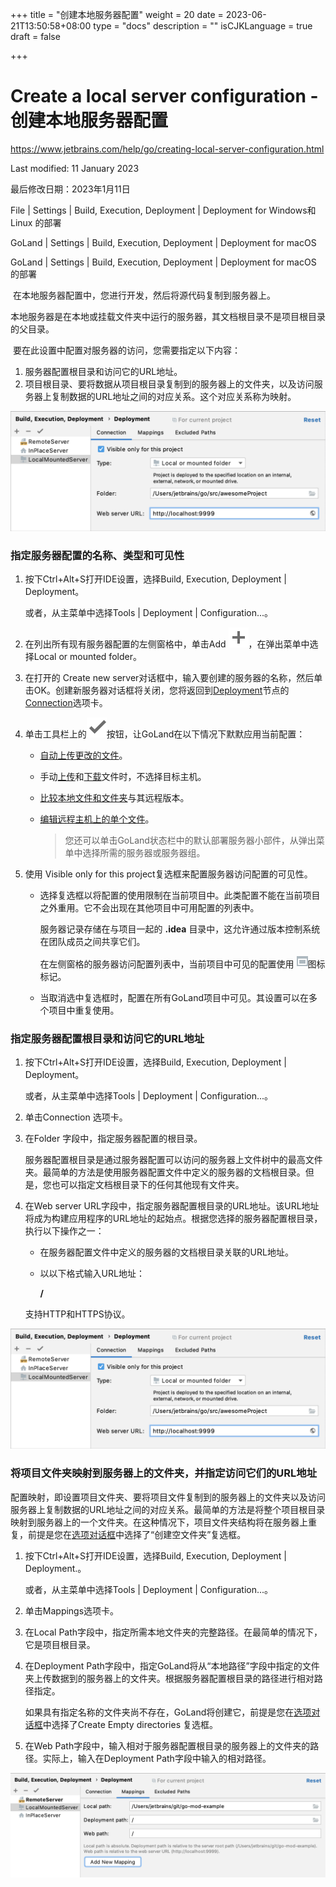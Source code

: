 +++
title = "创建本地服务器配置"
weight = 20
date = 2023-06-21T13:50:58+08:00
type = "docs"
description = ""
isCJKLanguage = true
draft = false

+++
# Create a local server configuration﻿ - 创建本地服务器配置

https://www.jetbrains.com/help/go/creating-local-server-configuration.html

Last modified: 11 January 2023

最后修改日期：2023年1月11日

File | Settings | Build, Execution, Deployment | Deployment  for  Windows和Linux 的部署

GoLand | Settings | Build, Execution, Deployment | Deployment for macOS

GoLand | Settings | Build, Execution, Deployment | Deployment for  macOS 的部署

​	在本地服务器配置中，您进行开发，然后将源代码复制到服务器上。

​	本地服务器是在本地或挂载文件夹中运行的服务器，其文档根目录不是项目根目录的父目录。



​	要在此设置中配置对服务器的访问，您需要指定以下内容： 

1. 服务器配置根目录和访问它的URL地址。
4. 项目根目录、要将数据从项目根目录复制到的服务器上的文件夹，以及访问服务器上复制数据的URL地址之间的对应关系。这个对应关系称为映射。

![Local or mounted server configuration](CreateALocalServerConfiguration_img/go_local_mounted_server_configuration.png)

### 指定服务器配置的名称、类型和可见性

1. 按下Ctrl+Alt+S打开IDE设置，选择Build, Execution, Deployment | Deployment。

   或者，从主菜单中选择Tools | Deployment | Configuration...。

3. 在列出所有现有服务器配置的左侧窗格中，单击Add ![Add item](CreateALocalServerConfiguration_img/app.general.add.svg)，在弹出菜单中选择Local or mounted folder。

4. 在打开的 Create new server对话框中，输入要创建的服务器的名称，然后单击OK。创建新服务器对话框将关闭，您将返回到[Deployment](https://www.jetbrains.com/help/go/settings-deployment.html)节点的[Connection](https://www.jetbrains.com/help/go/deployment-connection-tab.html)选项卡。

6. 单击工具栏上的![the Use as default button](CreateALocalServerConfiguration_img/app.actions.setDefault.svg)按钮，让GoLand在以下情况下默默应用当前配置：

   - [自动上传更改的文件](https://www.jetbrains.com/help/go/uploading-and-downloading-files.html#automaticUploadOnUpdate)。
   - 手动[上传](https://www.jetbrains.com/help/go/uploading-and-downloading-files.html#manually)和[下载](https://www.jetbrains.com/help/go/uploading-and-downloading-files.html#download_file_folder)文件时，不选择目标主机。
   
   - [比较本地文件和文件夹](https://www.jetbrains.com/help/go/comparing-deployed-files-and-folders-with-their-local-versions.html)与其远程版本。
   
   - [编辑远程主机上的单个文件](https://www.jetbrains.com/help/go/editing-individual-files-on-remote-hosts.html)。

     > ​	您还可以单击GoLand状态栏中的默认部署服务器小部件，从弹出菜单中选择所需的服务器或服务器组。

5. 使用 Visible only for this project复选框来配置服务器访问配置的可见性。

   - 选择复选框以将配置的使用限制在当前项目中。此类配置不能在当前项目之外重用。它不会出现在其他项目中可用配置的列表中。

     

     服务器记录存储在与项目一起的 **.idea** 目录中，这允许通过版本控制系统在团队成员之间共享它们。

     

     在左侧窗格的服务器访问配置列表中，当前项目中可见的配置使用 ![Visible only in current project icon](CreateALocalServerConfiguration_img/app.general.projectConfigurable.svg)图标标记。

   - 当取消选中复选框时，配置在所有GoLand项目中可见。其设置可以在多个项目中重复使用。



### 指定服务器配置根目录和访问它的URL地址 

1. 按下Ctrl+Alt+S打开IDE设置，选择Build, Execution, Deployment | Deployment。

   或者，从主菜单中选择Tools | Deployment | Configuration...。

3. 单击Connection 选项卡。

3. 在Folder 字段中，指定服务器配置的根目录。

   服务器配置根目录是通过服务器配置可以访问的服务器上文件树中的最高文件夹。最简单的方法是使用服务器配置文件中定义的服务器的文档根目录。但是，您也可以指定文档根目录下的任何其他现有文件夹。

   

4. 在Web server URL字段中，指定服务器配置根目录的URL地址。该URL地址将成为构建应用程序的URL地址的起始点。根据您选择的服务器配置根目录，执行以下操作之一：

   - 在服务器配置文件中定义的服务器的文档根目录关联的URL地址。

   - 以以下格式输入URL地址：

     **<Server document root URL>/<path to the folder relative to the server document root>**


   

   支持HTTP和HTTPS协议。



![Local or mounted server configuration](CreateALocalServerConfiguration_img/go_local_mounted_server_configuration.png)

### 将项目文件夹映射到服务器上的文件夹，并指定访问它们的URL地址

​	配置映射，即设置项目文件夹、要将项目文件复制到的服务器上的文件夹以及访问服务器上复制数据的URL地址之间的对应关系。最简单的方法是将整个项目根目录映射到服务器上的一个文件夹。在这种情况下，项目文件夹结构将在服务器上重复，前提是您在[选项对话框](https://www.jetbrains.com/help/go/settings-deployment-options.html)中选择了“创建空文件夹”复选框。

1. 按下Ctrl+Alt+S打开IDE设置，选择Build, Execution, Deployment | Deployment.。

   或者，从主菜单中选择Tools | Deployment | Configuration...。

3. 单击Mappings选项卡。

5. 在Local Path字段中，指定所需本地文件夹的完整路径。在最简单的情况下，它是项目根目录。

4. 在Deployment Path字段中，指定GoLand将从“本地路径”字段中指定的文件夹上传数据到的服务器上的文件夹。根据服务器配置根目录的路径进行相对路径指定。

   如果具有指定名称的文件夹尚不存在，GoLand将创建它，前提是您在[选项对话框](https://www.jetbrains.com/help/go/settings-deployment-options.html)中选择了Create Empty directories 复选框。

   

9. 在Web Path字段中，输入相对于服务器配置根目录的服务器上的文件夹的路径。实际上，输入在Deployment Path字段中输入的相对路径。



![Local or mounted server mappings](CreateALocalServerConfiguration_img/go_local_mounted_server_mappings.png)